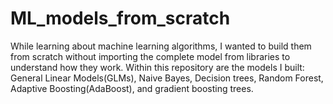 # ML_models_from_scratch

While learning about machine learning algorithms, I wanted to build them from scratch without importing the complete model from libraries to understand how they work. Within this repository are the models I built: <br>
General Linear Models(GLMs), Naive Bayes, Decision trees, Random Forest, Adaptive Boosting(AdaBoost), and gradient boosting trees.